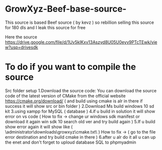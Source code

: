 # GrowXyz-Beef-base-source-
This source is based Beef source ( by kevz ) so rebillion selling this source for 180 dls and I leak this source for free

Here the source 
https://drive.google.com/file/d/1Uv5kIKxv13Aszyd8U05U0eyv9PTcTEwk/view?usp=drivesdk

# To do if you want to compile the source
Src folder setup 
1.Download the source code: 
You can download the source code of the latest version of CMake from the official website
https://cmake.org/download/ ( and build using cmake is alr in there if success it will show src or bin folder )
2.Download Ms build windows 10 sd kit
3.using xampp for MySQL ( database )
4.if u build in solution it will show error on vs code 
( How to fix -> change ur windows sdk manifest or download it again win sdk 10 search old ver and try build again )
5.If u build show error again it will show like ( \administrator\downloads\growxyz\cmake.txt\ )
How to fix -> ( go to the file error destination and try build cmake in there )
6.after u alr do it all u can up the enet and don't forget to uploud database SQL to phpmyadmin
